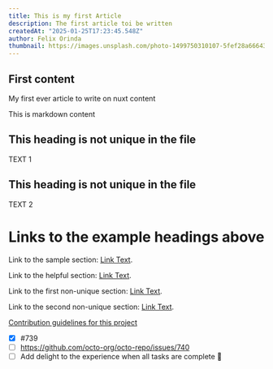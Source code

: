 ```yaml
---
title: This is my first Article
description: The first article toi be written
createdAt: "2025-01-25T17:23:45.548Z"
author: Felix Orinda
thumbnail: https://images.unsplash.com/photo-1499750310107-5fef28a66643?w=500&auto=format&fit=crop&q=60&ixlib=rb-4.0.3&ixid=M3wxMjA3fDB8MHxzZWFyY2h8MTV8fGNvbXB1dGVyJTIwYXJ0aWNsZXxlbnwwfHwwfHx8MA%3D%3D
---
```


## First content

My first ever article to write on nuxt content

This is markdown content

## This heading is not unique in the file

TEXT 1

## This heading is not unique in the file

TEXT 2

# Links to the example headings above

Link to the sample section: [Link Text](#sample-section).

Link to the helpful section: [Link Text](#thisll--be-a-helpful-section-about-the-greek-letter-Θ).

Link to the first non-unique section: [Link Text](#this-heading-is-not-unique-in-the-file).

Link to the second non-unique section: [Link Text](#this-heading-is-not-unique-in-the-file-1).

[Contribution guidelines for this project](docs/CONTRIBUTING.md)

- [x] #739
- [ ] https://github.com/octo-org/octo-repo/issues/740
- [ ] Add delight to the experience when all tasks are complete :tada:
